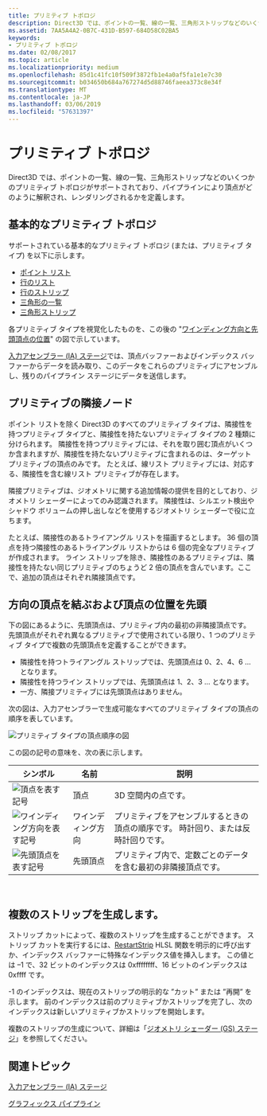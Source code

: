 ```yaml
---
title: プリミティブ トポロジ
description: Direct3D では、ポイントの一覧、線の一覧、三角形ストリップなどのいくつかのプリミティブ トポロジがサポートされており、パイプラインにより頂点がどのように解釈され、レンダリングされるかを定義します。
ms.assetid: 7AA5A4A2-0B7C-431D-B597-684D58C02BA5
keywords:
- プリミティブ トポロジ
ms.date: 02/08/2017
ms.topic: article
ms.localizationpriority: medium
ms.openlocfilehash: 85d1c41fc10f509f3872fb1e4a0af5fa1e1e7c30
ms.sourcegitcommit: b034650b684a767274d5d88746faeea373c8e34f
ms.translationtype: MT
ms.contentlocale: ja-JP
ms.lasthandoff: 03/06/2019
ms.locfileid: "57631397"
---
```

# <a name="primitive-topologies"></a>プリミティブ トポロジ


Direct3D では、ポイントの一覧、線の一覧、三角形ストリップなどのいくつかのプリミティブ トポロジがサポートされており、パイプラインにより頂点がどのように解釈され、レンダリングされるかを定義します。

## <a name="span-idprimitivetypesspanspan-idprimitivetypesspanspan-idprimitivetypesspanbasic-primitive-topologies"></a><span id="Primitive_Types"></span><span id="primitive_types"></span><span id="PRIMITIVE_TYPES"></span>基本的なプリミティブ トポロジ


サポートされている基本的なプリミティブ トポロジ (または、プリミティブ タイプ) を以下に示します。

-   [ポイント リスト](point-lists.md)
-   [行のリスト](line-lists.md)
-   [行のストリップ](line-strips.md)
-   [三角形の一覧](triangle-lists.md)
-   [三角形ストリップ](triangle-strips.md)

各プリミティブ タイプを視覚化したものを、この後の "[ワインディング方向と先頭頂点の位置](#winding-direction-and-leading-vertex-positions)" の図で示しています。

[入力アセンブラー (IA) ステージ](input-assembler-stage--ia-.md)では、頂点バッファーおよびインデックス バッファーからデータを読み取り、このデータをこれらのプリミティブにアセンブルし、残りのパイプライン ステージにデータを送信します。

## <a name="span-idprimitiveadjacencyspanspan-idprimitiveadjacencyspanspan-idprimitiveadjacencyspanprimitive-adjacency"></a><span id="Primitive_Adjacency"></span><span id="primitive_adjacency"></span><span id="PRIMITIVE_ADJACENCY"></span>プリミティブの隣接ノード


ポイント リストを除く Direct3D のすべてのプリミティブ タイプは、隣接性を持つプリミティブ タイプと、隣接性を持たないプリミティブ タイプの 2 種類に分けられます。 隣接性を持つプリミティブには、それを取り囲む頂点がいくつか含まれますが、隣接性を持たないプリミティブに含まれるのは、ターゲット プリミティブの頂点のみです。 たとえば、線リスト プリミティブには、対応する、隣接性を含む線リスト プリミティブが存在します。

隣接プリミティブは、ジオメトリに関する追加情報の提供を目的としており、ジオメトリ シェーダーによってのみ認識されます。 隣接性は、シルエット検出やシャドウ ボリュームの押し出しなどを使用するジオメトリ シェーダーで役に立ちます。

たとえば、隣接性のあるトライアングル リストを描画するとします。 36 個の頂点を持つ隣接性のあるトライアングル リストからは 6 個の完全なプリミティブが作成されます。 ライン ストリップを除き、隣接性のあるプリミティブは、隣接性を持たない同じプリミティブのちょうど 2 倍の頂点を含んでいます。ここで、追加の頂点はそれぞれ隣接頂点です。

## <a name="span-idwindingdirectionandleadingvertexpositionsspanspan-idwindingdirectionandleadingvertexpositionsspanspan-idwindingdirectionandleadingvertexpositionsspanspan-idwinding-direction-and-leading-vertex-positionsspanwinding-direction-and-leading-vertex-positions"></a><span id="Winding_Direction_and_Leading_Vertex_Positions"></span><span id="winding_direction_and_leading_vertex_positions"></span><span id="WINDING_DIRECTION_AND_LEADING_VERTEX_POSITIONS"></span><span id="winding-direction-and-leading-vertex-positions"></span>方向の頂点を結ぶおよび頂点の位置を先頭


下の図にあるように、先頭頂点は、プリミティブ内の最初の非隣接頂点です。 先頭頂点がそれぞれ異なるプリミティブで使用されている限り、1 つのプリミティブ タイプで複数の先頭頂点を定義することができます。

-   隣接性を持つトライアングル ストリップでは、先頭頂点は 0、2、4、6 ... となります。
-   隣接性を持つライン ストリップでは、先頭頂点は 1、2、3 ... となります。
-   一方、隣接プリミティブには先頭頂点はありません。

次の図は、入力アセンブラーで生成可能なすべてのプリミティブ タイプの頂点の順序を表しています。

![プリミティブ タイプの頂点順序の図](images/d3d10-primitive-topologies.png)

この図の記号の意味を、次の表に示します。

| シンボル                                                                                   | 名前              | 説明                                                                         |
|------------------------------------------------------------------------------------------|-------------------|-------------------------------------------------------------------------------------|
| ![頂点を表す記号](images/d3d10-primitive-topologies-vertex.png)                     | 頂点            | 3D 空間内の点です。                                                                |
| ![ワインディング方向を表す記号](images/d3d10-primitive-topologies-winding-direction.png) | ワインディング方向 | プリミティブをアセンブルするときの頂点の順序です。 時計回り、または反時計回りです。 |
| ![先頭頂点を表す記号](images/d3d10-primitive-topologies-leading-vertex.png)       | 先頭頂点    | プリミティブ内で、定数ごとのデータを含む最初の非隣接頂点です。       |

 

## <a name="span-idgeneratingmultiplestripsspanspan-idgeneratingmultiplestripsspanspan-idgeneratingmultiplestripsspangenerating-multiple-strips"></a><span id="Generating_Multiple_Strips"></span><span id="generating_multiple_strips"></span><span id="GENERATING_MULTIPLE_STRIPS"></span>複数のストリップを生成します。


ストリップ カットによって、複数のストリップを生成することができます。 ストリップ カットを実行するには、[RestartStrip](https://msdn.microsoft.com/library/windows/desktop/bb509660) HLSL 関数を明示的に呼び出すか、インデックス バッファーに特殊なインデックス値を挿入します。 この値とは –1 で、32 ビットのインデックスは 0xffffffff、16 ビットのインデックスは 0xffff です。

-1 のインデックスは、現在のストリップの明示的な ”カット” または ”再開” を示します。 前のインデックスは前のプリミティブかストリップを完了し、次のインデックスは新しいプリミティブかストリップを開始します。

複数のストリップの生成について、詳細は「[ジオメトリ シェーダー (GS) ステージ](geometry-shader-stage--gs-.md)」を参照してください。

## <a name="span-idrelated-topicsspanrelated-topics"></a><span id="related-topics"></span>関連トピック


[入力アセンブラー (IA) ステージ](input-assembler-stage--ia-.md)

[グラフィックス パイプライン](graphics-pipeline.md)

 

 




